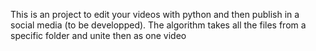 This is an project to edit your videos with python and then publish in a social media (to be developped).
The algorithm takes all the files from a specific folder and unite then as one video

